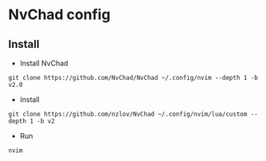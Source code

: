 # NvChad config

## Install

* Install NvChad

```
git clone https://github.com/NvChad/NvChad ~/.config/nvim --depth 1 -b v2.0
```

* Install 

```
git clone https://github.com/nzlov/NvChad ~/.config/nvim/lua/custom --depth 1 -b v2
```

* Run

```
nvim
```
